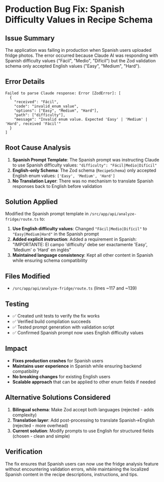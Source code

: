 # Production Bug Fix: Spanish Difficulty Values in Recipe Schema

## Issue Summary

The application was failing in production when Spanish users uploaded fridge photos. The error occurred because Claude AI was responding with Spanish difficulty values ("Fácil", "Medio", "Difícil") but the Zod validation schema only accepted English values ("Easy", "Medium", "Hard").

## Error Details

```
Failed to parse Claude response: Error [ZodError]: [
  {
    "received": "Fácil",
    "code": "invalid_enum_value",
    "options": ["Easy", "Medium", "Hard"],
    "path": ["difficulty"],
    "message": "Invalid enum value. Expected 'Easy' | 'Medium' | 'Hard', received 'Fácil'"
  }
]
```

## Root Cause Analysis

1. **Spanish Prompt Template**: The Spanish prompt was instructing Claude to use Spanish difficulty values: `"difficulty": "Fácil|Medio|Difícil"`
2. **English-only Schema**: The Zod schema (`RecipeSchema`) only accepted English enum values: `['Easy', 'Medium', 'Hard']`
3. **No Translation Layer**: There was no mechanism to translate Spanish responses back to English before validation

## Solution Applied

Modified the Spanish prompt template in `/src/app/api/analyze-fridge/route.ts` to:

1. **Use English difficulty values**: Changed `"Fácil|Medio|Difícil"` to `"Easy|Medium|Hard"` in the Spanish prompt
2. **Added explicit instruction**: Added a requirement in Spanish: "IMPORTANTE: El campo 'difficulty' debe ser exactamente 'Easy', 'Medium' o 'Hard' en inglés"
3. **Maintained language consistency**: Kept all other content in Spanish while ensuring schema compatibility

## Files Modified

- `/src/app/api/analyze-fridge/route.ts` (lines ~117 and ~139)

## Testing

- ✅ Created unit tests to verify the fix works
- ✅ Verified build compilation succeeds
- ✅ Tested prompt generation with validation script
- ✅ Confirmed Spanish prompt now uses English difficulty values

## Impact

- **Fixes production crashes** for Spanish users
- **Maintains user experience** in Spanish while ensuring backend compatibility
- **No breaking changes** for existing English users
- **Scalable approach** that can be applied to other enum fields if needed

## Alternative Solutions Considered

1. **Bilingual schema**: Make Zod accept both languages (rejected - adds complexity)
2. **Translation layer**: Add post-processing to translate Spanish→English (rejected - more overhead)
3. **Current solution**: Modify prompts to use English for structured fields (chosen - clean and simple)

## Verification

The fix ensures that Spanish users can now use the fridge analysis feature without encountering validation errors, while maintaining the localized Spanish content in the recipe descriptions, instructions, and tips.
